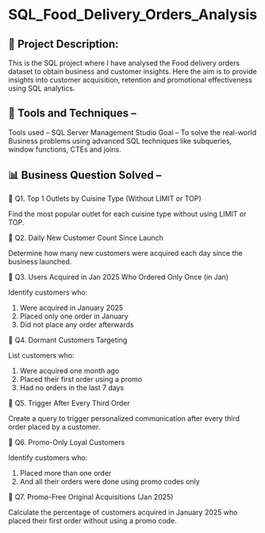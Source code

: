 # SQL_Food_Delivery_Orders_Analysis
## 📌 Project Description:
This is the SQL project where I have analysed the Food delivery orders dataset to obtain business and customer insights. 
Here the aim is to provide insights into customer acquisition, retention and promotional effectiveness using SQL analytics.
## 📌 Tools and Techniques –
Tools used – SQL Server Management Studio
Goal – To solve the real-world Business problems using advanced SQL techniques like subqueries, window functions, CTEs and joins.
## 📊 Business Question Solved –
🔹 Q1. Top 1 Outlets by Cuisine Type (Without LIMIT or TOP)

Find the most popular outlet for each cuisine type without using LIMIT or TOP.

🔹 Q2. Daily New Customer Count Since Launch

Determine how many new customers were acquired each day since the business launched.

🔹 Q3. Users Acquired in Jan 2025 Who Ordered Only Once (in Jan)

Identify customers who:
1.	Were acquired in January 2025
2.	Placed only one order in January
3.	Did not place any order afterwards
   
🔹 Q4. Dormant Customers Targeting

List customers who:
1.	Were acquired one month ago
2.	Placed their first order using a promo
3.	Had no orders in the last 7 days
   
🔹 Q5. Trigger After Every Third Order

Create a query to trigger personalized communication after every third order placed by a customer.

🔹 Q6. Promo-Only Loyal Customers

Identify customers who:
1.	Placed more than one order
2.	And all their orders were done using promo codes only
   
🔹 Q7. Promo-Free Original Acquisitions (Jan 2025)

Calculate the percentage of customers acquired in January 2025 who placed their first order without using a promo code.


